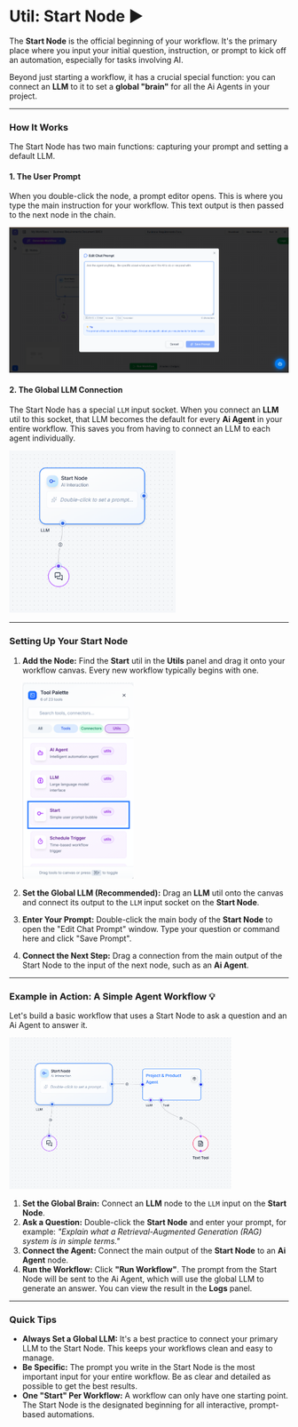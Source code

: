 # Util: Start Node ▶️

The **Start Node** is the official beginning of your workflow. It's the primary place where you input your initial question, instruction, or prompt to kick off an automation, especially for tasks involving AI.

Beyond just starting a workflow, it has a crucial special function: you can connect an **LLM** to it to set a **global "brain"** for all the Ai Agents in your project.

---

### **How It Works**

The Start Node has two main functions: capturing your prompt and setting a default LLM.

#### 1. The User Prompt

When you double-click the node, a prompt editor opens. This is where you type the main instruction for your workflow. This text output is then passed to the next node in the chain.

<img src="../images/utils/start_edit_prompt.png" alt="The Edit Chat Prompt window for the Start Node" width="600">

#### 2. The Global LLM Connection

The Start Node has a special `LLM` input socket. When you connect an **LLM** util to this socket, that LLM becomes the default for every **Ai Agent** in your entire workflow. This saves you from having to connect an LLM to each agent individually.

<img src="../images/utils/start_connected_llm.png" alt="An LLM node connected to the Start Node's LLM input" width="300">

---

### **Setting Up Your Start Node**

1.  **Add the Node:** Find the **Start** util in the **Utils** panel and drag it onto your workflow canvas. Every new workflow typically begins with one.
    
    <img src="../images/utils/start_tool_palette.png" alt="The Start util highlighted in the Tool Palette" width="200">

2.  **Set the Global LLM (Recommended):** Drag an **LLM** util onto the canvas and connect its output to the `LLM` input socket on the **Start Node**.

3.  **Enter Your Prompt:** Double-click the main body of the **Start Node** to open the "Edit Chat Prompt" window. Type your question or command here and click "Save Prompt".

4.  **Connect the Next Step:** Drag a connection from the main output of the Start Node to the input of the next node, such as an **Ai Agent**.

---

### **Example in Action: A Simple Agent Workflow 💡**

Let's build a basic workflow that uses a Start Node to ask a question and an Ai Agent to answer it.

<img src="../images/utils/start_workflow.png" alt="A complete workflow showing an LLM connected to a Start Node, which is connected to an Ai Agent" width="400">

1.  **Set the Global Brain:** Connect an **LLM** node to the `LLM` input on the **Start Node**.
2.  **Ask a Question:** Double-click the **Start Node** and enter your prompt, for example: *"Explain what a Retrieval-Augmented Generation (RAG) system is in simple terms."*
3.  **Connect the Agent:** Connect the main output of the **Start Node** to an **Ai Agent** node.
4.  **Run the Workflow:** Click **"Run Workflow"**. The prompt from the Start Node will be sent to the Ai Agent, which will use the global LLM to generate an answer. You can view the result in the **Logs** panel.

---

### **Quick Tips**

* **Always Set a Global LLM:** It's a best practice to connect your primary LLM to the Start Node. This keeps your workflows clean and easy to manage.
* **Be Specific:** The prompt you write in the Start Node is the most important input for your entire workflow. Be as clear and detailed as possible to get the best results.
* **One "Start" Per Workflow:** A workflow can only have one starting point. The Start Node is the designated beginning for all interactive, prompt-based automations.
